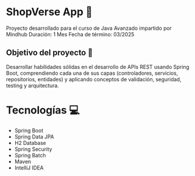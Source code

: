 # ShopVerse App 🚀
Proyecto desarrollado para el curso de Java Avanzado impartido por Mindhub
Duración: 1 Mes
Fecha de término: 03/2025

## Objetivo del proyecto 📑
Desarrollar habilidades sólidas en el desarrollo de APIs REST usando Spring Boot, comprendiendo cada una de sus capas
(controladores, servicios, repositorios, entidades) y aplicando conceptos de validación, seguridad, testing y arquitectura.

# Tecnologías 💻
- Spring Boot
- Spring Data JPA
- H2 Database
- Spring Security
- Spring Batch
- Maven
- IntelliJ IDEA
